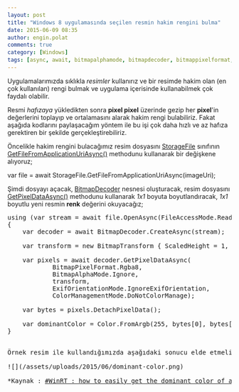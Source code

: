 ```yaml
---
layout: post
title: "Windows 8 uygulamasında seçilen resmin hakim rengini bulma"
date: 2015-06-09 08:35
author: engin.polat
comments: true
category: [Windows]
tags: [async, await, bitmapalphamode, bitmapdecoder, bitmappixelformat, bitmaptransform, class, colormanagementmode, detachpixeldata, exiforientationmode, fileaccessmode, getfilefromapplicationuriasync, getpixeldataasync, image, method, openasync, pixel, rgb, scaledheight, scaledwidth, storage, storagefile, stream, windows8, winrt, wp8]
---
```

Uygulamalarımızda sıklıkla *resimler* kullanırız ve bir resimde hakim olan (en çok kullanılan) rengi bulmak ve uygulama içerisinde kullanabilmek çok faydalı olabilir.

Resmi *hafızaya* yükledikten sonra **pixel pixel** üzerinde gezip her **pixel**'in değerlerini toplayıp ve ortalamasını alarak hakim rengi bulabiliriz. Fakat aşağıda kodlarını paylaşacağım yöntem ile bu işi çok daha hızlı ve az hafıza gerektiren bir şekilde gerçekleştirebiliriz.

Öncelikle hakim rengini bulacağımız resim dosyasını <a href="http://msdn.microsoft.com/library/windows/apps/windows.storage.storagefile" target="_blank">StorageFile</a> sınıfının <a href="http://msdn.microsoft.com/library/windows/apps/windows.storage.storagefile.getfilefromapplicationuriasync" target="_blank">GetFileFromApplicationUriAsync()</a> methodunu kullanarak bir değişkene alıyoruz;



var file = await StorageFile.GetFileFromApplicationUriAsync(imageUri);</pre>

Şimdi dosyayı açacak, <a href="http://msdn.microsoft.com/library/windows/apps/windows.graphics.imaging.bitmapdecoder" target="_blank">BitmapDecoder</a> nesnesi oluşturacak, resim dosyasını <a href="http://msdn.microsoft.com/library/windows/apps/windows.graphics.imaging.bitmapdecoder.getpixeldataasync" target="_blank">GetPixelDataAsync()</a> methodunu kullanarak *1x1* boyuta boyutlandıracak, *1x1* boyutlu yeni resmin **renk** değerini okuyacağız;

<pre class="brush:csharp">using (var stream = await file.OpenAsync(FileAccessMode.Read))
{
    var decoder = await BitmapDecoder.CreateAsync(stream);

    var transform = new BitmapTransform { ScaledHeight = 1, ScaledWidth = 1 };

    var pixels = await decoder.GetPixelDataAsync(
            BitmapPixelFormat.Rgba8,
            BitmapAlphaMode.Ignore,
            transform,
            ExifOrientationMode.IgnoreExifOrientation,
            ColorManagementMode.DoNotColorManage);

    var bytes = pixels.DetachPixelData();

    var dominantColor = Color.FromArgb(255, bytes[0], bytes[1], bytes[2]);
}


Örnek resim ile kullandığımızda aşağıdaki sonucu elde etmeliyiz;

![](/assets/uploads/2015/06/dominant-color.png)

*Kaynak : <a href="http://www.jonathanantoine.com/2013/07/16/winrt-how-to-easily-get-the-dominant-color-of-a-picture/" target="_blank">#WinRT : how to easily get the dominant color of a picture</a>*

